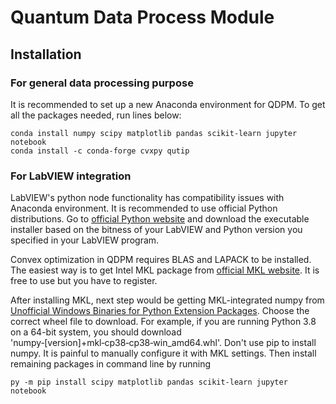 # Quantum Data Process Module
## Installation
### For general data processing purpose
It is recommended to set up a new Anaconda environment for QDPM. To get all the packages needed, run lines below:

```python3
conda install numpy scipy matplotlib pandas scikit-learn jupyter notebook
conda install -c conda-forge cvxpy qutip
```

### For LabVIEW integration
LabVIEW's python node functionality has compatibility issues with Anaconda environment. It is recommended to use official Python distributions. Go to [official Python website](https://www.python.org/downloads/) and download the executable installer based on the bitness of your LabVIEW and Python version you specified in your LabVIEW program.

Convex optimization in QDPM requires BLAS and LAPACK to be installed. The easiest way is to get Intel MKL package from [official MKL website](https://software.intel.com/content/www/us/en/develop/tools/math-kernel-library/choose-download/windows.html). It is free to use but you have to register.

After installing MKL, next step would be getting MKL-integrated numpy from [Unofficial Windows Binaries for Python Extension Packages](https://www.lfd.uci.edu/~gohlke/pythonlibs/#numpy). Choose the correct wheel file to download. For example, if you are running Python 3.8 on a 64-bit system, you should download 'numpy‑[version]+mkl‑cp38‑cp38‑win_amd64.whl'. Don't use pip to install numpy. It is painful to manually configure it with MKL settings. Then install remaining packages in command line by running

```shell
py -m pip install scipy matplotlib pandas scikit-learn jupyter notebook
```

